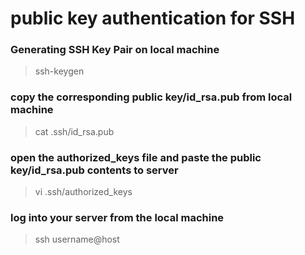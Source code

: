 # public key authentication for SSH
### Generating SSH Key Pair on local machine 
>ssh-keygen
### copy the corresponding public key/id_rsa.pub from local machine
> cat .ssh/id_rsa.pub
###  open the authorized_keys file and  paste the public key/id_rsa.pub contents to server 
> vi .ssh/authorized_keys
### log into your server from the local machine
>ssh username@host
  
  
  
